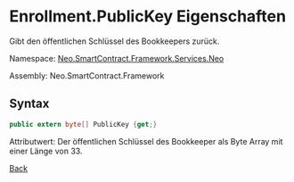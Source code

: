 # Enrollment.PublicKey Eigenschaften

Gibt den öffentlichen Schlüssel des Bookkeepers zurück.

Namespace: [Neo.SmartContract.Framework.Services.Neo](../../neo.md)

Assembly: Neo.SmartContract.Framework

## Syntax

```c#
public extern byte[] PublicKey {get;}
```

Attributwert: Der öffentlichen Schlüssel des Bookkeeper als Byte Array mit einer Länge von 33.



[Back](../Enrollment.md)

